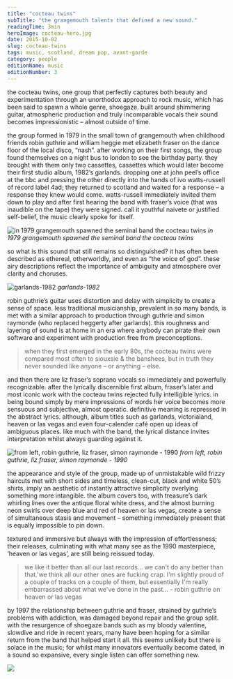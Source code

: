 ```yaml
---
title: "cocteau twins"
subTitle: "the grangemouth talents that defined a new sound."
readingTime: 3min
heroImage: cocteau-hero.jpg
date: 2015-10-02
slug: cocteau-twins
tags: music, scotland, dream pop, avant-garde
category: people
editionName: music
editionNumber: 3
---
```


the cocteau twins, one group that perfectly captures both beauty and experimentation through an unorthodox approach to rock music, which has been said to spawn a whole genre, shoegaze. built around shimmering guitar, atmospheric production and truly incomparable vocals their sound becomes impressionistic – almost outside of time.

the group formed in 1979 in the small town of grangemouth when childhood friends robin guthrie and william heggie met elizabeth fraser on the dance floor of the local disco, “nash”. after working on their first songs, the group found themselves on a night bus to london to see the birthday party. they brought with them only two cassettes, cassettes which would later become their first studio album, 1982’s garlands. dropping one at john peel’s office at the bbc and pressing the other directly into the hands of ivo watts-russell of record label 4ad; they returned to scotland and waited for a response – a response they knew would come. watts-russell immediately invited them down to play and after first hearing the band with fraser’s voice (that was inaudible on the tape) they were signed. call it youthful naivete or justified self-belief, the music clearly spoke for itself.

![in 1979 grangemouth spawned the seminal band the cocteau twins](youthful.jpg)
*in 1979 grangemouth spawned the seminal band the cocteau twins*

so what is this sound that still remains so distinguished? it has often been described as ethereal, otherworldly, and even as “the voice of god”. these airy descriptions reflect the importance of ambiguity and atmosphere over clarity and choruses.

![garlands-1982](garlands.jpg)
*garlands-1982*

robin guthrie’s guitar uses distortion and delay with simplicity to create a sense of space. less traditional musicianship, prevalent in so many bands, is met with a similar approach to production through guthrie and simon raymonde (who replaced heggerty after garlands). this roughness and layering of sound is at home in an era where anybody can pirate their own software and experiment with production free from preconceptions.

>when they first emerged in the early 80s, the cocteau twins were compared most often to siouxsie & the banshees, but in truth they never sounded like anyone – or anything – else.

and then there are liz fraser’s soprano vocals so immediately and powerfully recognizable. after the lyrically discernible first album, fraser’s later and most iconic work with the cocteau twins rejected fully intelligible lyrics. in being bound simply by mere impressions of words her voice becomes more sensuous and subjective, almost operatic. definitive meaning is repressed in the abstract lyrics. although, album titles such as garlands, victorialand, heaven or las vegas and even four-calender café open up ideas of ambiguous places. like much with the band, the lyrical distance invites interpretation whilst always guarding against it.

![from left, robin guthrie, liz fraser, simon raymonde - 1990](cocteau-90.jpg)
*from left, robin guthrie, liz fraser, simon raymonde - 1990*

the appearance and style of the group, made up of unmistakable wild frizzy haircuts met with short sides and timeless, clean-cut, black and white 50’s shirts, imply an aesthetic of instantly attractive simplicity overlying something more intangible. the album covers too, with treasure’s dark whirling lines over the antique floral white dress, and the almost burning neon swirls over deep blue and red of heaven or las vegas, create a sense of simultaneous stasis and movement – something immediately present that is equally impossible to pin down.

textured and immersive but always with the impression of effortlessness; their releases, culminating with what many see as the 1990 masterpiece, ‘heaven or las vegas’, are still being reissued today.

>we like it better than all our last records... we can't do any better than that.'we think all our other ones are fucking crap. I'm slightly proud of a couple of tracks on a couple of them, but essentially I'm really embarrassed about what we've done in the past… - robin guthrie on heaven or las vegas

by 1997 the relationship between guthrie and fraser, strained by guthrie’s problems with addiction, was damaged beyond repair and the group split. with the resurgence of shoegaze bands such as my bloody valentine, slowdive and ride in recent years, many have been hoping for a similar return from the band that helped start it all. this seems unlikely but there is solace in the music; for whilst many innovators eventually become dated, in a sound so expansive, every single listen can offer something new.

![](cocteau-footer.jpg)
